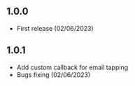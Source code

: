 ## 1.0.0
* First release (02/06/2023)

## 1.0.1
* Add custom callback for email tapping
* Bugs fixing (02/06/2023)